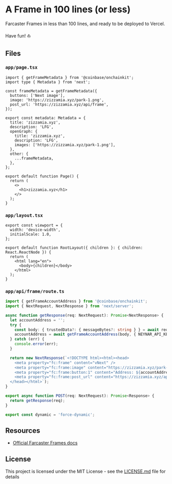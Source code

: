 # A Frame in 100 lines (or less)

Farcaster Frames in less than 100 lines, and ready to be deployed to Vercel.

Have fun! ⛵️

## Files

### `app/page.tsx`
```tsx
import { getFrameMetadata } from '@coinbase/onchainkit';
import type { Metadata } from 'next';

const frameMetadata = getFrameMetadata({
  buttons: ['Next image'],
  image: 'https://zizzamia.xyz/park-1.png',
  post_url: 'https://zizzamia.xyz/api/frame',
});

export const metadata: Metadata = {
  title: 'zizzamia.xyz',
  description: 'LFG',
  openGraph: {
    title: 'zizzamia.xyz',
    description: 'LFG',
    images: ['https://zizzamia.xyz/park-1.png'],
  },
  other: {
    ...frameMetadata,
  },
};

export default function Page() {
  return (
    <>
      <h1>zizzamia.xyz</h1>
    </>
  );
}
```

### `app/layout.tsx`
```tsx
export const viewport = {
  width: 'device-width',
  initialScale: 1.0,
};

export default function RootLayout({ children }: { children: React.ReactNode }) {
  return (
    <html lang="en">
      <body>{children}</body>
    </html>
  );
}
```

### `app/api/frame/route.ts`
```ts
import { getFrameAccountAddress } from '@coinbase/onchainkit';
import { NextRequest, NextResponse } from 'next/server';

async function getResponse(req: NextRequest): Promise<NextResponse> {
  let accountAddress = '';
  try {
    const body: { trustedData?: { messageBytes?: string } } = await req.json();
    accountAddress = await getFrameAccountAddress(body, { NEYNAR_API_KEY: 'NEYNAR_API_DOCS' });
  } catch (err) {
    console.error(err);
  }

  return new NextResponse(`<!DOCTYPE html><html><head>
    <meta property="fc:frame" content="vNext" />
    <meta property="fc:frame:image" content="https://zizzamia.xyz/park-2.png" />
    <meta property="fc:frame:button:1" content="Address: ${accountAddress}" />
    <meta property="fc:frame:post_url" content="https://zizzamia.xyz/api/frame" />
  </head></html>`);
}

export async function POST(req: NextRequest): Promise<Response> {
  return getResponse(req);
}

export const dynamic = 'force-dynamic';
```

## Resources

- [Official Farcaster Frames docs](https://warpcast.notion.site/Farcaster-Frames-4bd47fe97dc74a42a48d3a234636d8c5)

## License

This project is licensed under the MIT License - see the [LICENSE.md](LICENSE.md) file for details
